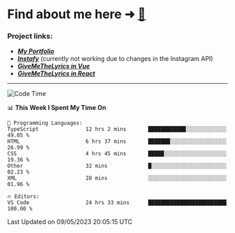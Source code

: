 # Find about me here ➜ [🧑](https://pauabella.dev)

### Project links:
- ***[My Portfolio](https://pauabella.dev)***
- ***[Instafy](https://instafy.me)*** (currently not working due to changes in the Instagram API)
- ***[GiveMeTheLyrics in Vue](https://lyrics.pauabella.dev)***
- ***[GiveMeTheLyrics in React](https://pauabella.dev/GiveMeTheLyrics)***

---
<!--START_SECTION:waka-->
![Code Time](http://img.shields.io/badge/Code%20Time-2%2C149%20hrs%2013%20mins-blue)

📊 **This Week I Spent My Time On** 

```text
💬 Programming Languages: 
TypeScript               12 hrs 2 mins       ████████████░░░░░░░░░░░░░   49.05 % 
HTML                     6 hrs 37 mins       ███████░░░░░░░░░░░░░░░░░░   26.99 % 
CSS                      4 hrs 45 mins       █████░░░░░░░░░░░░░░░░░░░░   19.36 % 
Other                    32 mins             █░░░░░░░░░░░░░░░░░░░░░░░░   02.23 % 
XML                      28 mins             ░░░░░░░░░░░░░░░░░░░░░░░░░   01.96 % 

🔥 Editors: 
VS Code                  24 hrs 33 mins      █████████████████████████   100.00 % 
```


 Last Updated on 09/05/2023 20:05:15 UTC
<!--END_SECTION:waka-->
